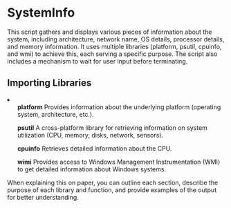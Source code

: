 # SystemInfo

<p>This script gathers and displays various pieces of information about the system, including architecture, network name, OS details, processor details, and memory information. It uses multiple libraries (platform, psutil, cpuinfo, and wmi) to achieve this, each serving a specific purpose. The script also includes a mechanism to wait for user input before terminating.</p>

<h2>Importing Libraries</h2>
<li>
  <ol><b>platform</b> Provides information about the underlying platform (operating system, architecture, etc.).</ol>
  <ol><b>psutil</b> A cross-platform library for retrieving information on system utilization (CPU, memory, disks, network, sensors).</ol>
  <ol><b>cpuinfo</b> Retrieves detailed information about the CPU.</ol>
  <ol><b>wimi</b> Provides access to Windows Management Instrumentation (WMI) to get detailed information about Windows systems.</ol>
</li>

<p>When explaining this on paper, you can outline each section, describe the purpose of each library and function, and provide examples of the output for better understanding.</p>
